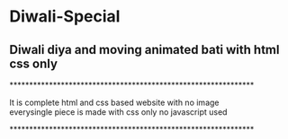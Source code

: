 # Diwali-Special
<h2>Diwali diya and moving animated bati with html css only</h2>

<p>**************************************************************</p>

<p>It is complete html and css based website with no image <br>
everysingle piece is made with css only no javascript used</p>

<p>**************************************************************</p>
